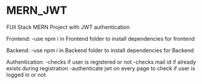 # MERN_JWT

FUll Stack MERN Project with JWT authentication

Frontend:
-use npm i in Frontend folder to install dependencies for frontend

Backend:
-use npm i in Backend folder to install dependencies for Backend

Authentication:
-checks if user is registered or not
-checks mail id if already exists during registration
-authenticate jwt on every page to check if user is logged in or not
